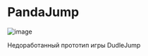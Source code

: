 # PandaJump
![image](https://user-images.githubusercontent.com/120185572/206755885-e535dfae-6d2d-4273-8053-fdbe4c6192de.png)

Недоработанный прототип игры DudleJump
